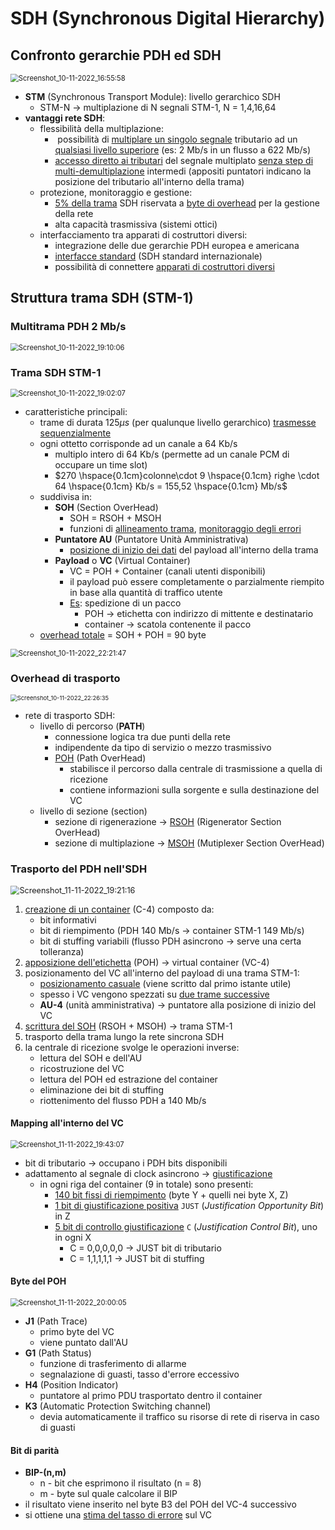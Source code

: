 # SDH (Synchronous Digital Hierarchy)



## Confronto gerarchie PDH ed SDH

<img src="img/Screenshot_10-11-2022_165558.png" alt="Screenshot_10-11-2022_16:55:58" style="zoom:80%;" />

- **STM** (Synchronous Transport Module): livello gerarchico SDH
  - STM-N $\rightarrow$ multiplazione di N segnali STM-1, N = 1,4,16,64
- **vantaggi rete SDH**:
  - flessibilità della multiplazione:
    - ​	possibilità di <u>multiplare un singolo segnale</u> tributario ad un <u>qualsiasi livello superiore</u> (es: 2 Mb/s in un flusso a 622 Mb/s)
    - <u>accesso diretto ai tributari</u> del segnale multiplato <u>senza step di multi-demultiplazione</u> intermedi (appositi puntatori indicano la posizione del tributario all'interno della trama)
  - protezione, monitoraggio e gestione:
    - <u>5% della trama</u> SDH riservata a <u>byte di overhead</u> per la gestione della rete
    - alta capacità trasmissiva (sistemi ottici)
  - interfacciamento tra apparati di costruttori diversi:
    - integrazione delle due gerarchie PDH europea e americana
    - <u>interfacce standard</u> (SDH standard internazionale)
    - possibilità di connettere <u>apparati di costruttori diversi</u>

<div style="page-break-after: always;"></div>

## Struttura trama SDH (STM-1)

### Multitrama PDH 2 Mb/s

<img src="img/Screenshot_10-11-2022_191006.png" alt="Screenshot_10-11-2022_19:10:06" style="zoom:80%;" />

### Trama SDH STM-1

<img src="img/Screenshot_10-11-2022_190207.png" alt="Screenshot_10-11-2022_19:02:07" style="zoom:80%;" />

- caratteristiche principali:
  - trame di durata $125\mu s$ (per qualunque livello gerarchico) <u>trasmesse sequenzialmente</u>
  - ogni ottetto corrisponde ad un canale a 64 Kb/s
    - multiplo intero di 64 Kb/s (permette ad un canale PCM di occupare un time slot)
    - $270 \hspace{0.1cm}colonne\cdot 9 \hspace{0.1cm} righe \cdot 64 \hspace{0.1cm} Kb/s = 155,52 \hspace{0.1cm} Mb/s$
  - suddivisa in:
    - **SOH** (Section OverHead)
      - SOH = RSOH + MSOH
      - funzioni di <u>allineamento trama</u>, <u>monitoraggio degli errori</u>
    - **Puntatore AU** (Puntatore Unità Amministrativa)
      - <u>posizione di inizio dei dati</u> del payload all'interno della trama
    - **Payload** o **VC** (Virtual Container)
      - VC = POH + Container (canali utenti disponibili)
      - il payload può essere completamente o parzialmente riempito in base alla quantità di traffico utente
      - <u>Es</u>: spedizione di un pacco
        - POH $\rightarrow$ etichetta con indirizzo di mittente e destinatario
        - container $\rightarrow$ scatola contenente il pacco
  - <u>overhead totale</u> = SOH + POH = 90 byte

<img src="img/Screenshot_10-11-2022_222147.png" alt="Screenshot_10-11-2022_22:21:47" style="zoom:80%;" />

<div style="page-break-after: always;"></div>

### Overhead di trasporto

<img src="img/Screenshot_10-11-2022_222635.png" alt="Screenshot_10-11-2022_22:26:35" style="zoom: 67%;" />

- rete di trasporto SDH:
  - livello di percorso (**PATH**)
    - connessione logica tra due punti della rete
    - indipendente da tipo di servizio o mezzo trasmissivo
    - <u>POH</u> (Path OverHead)
      - stabilisce il percorso dalla centrale di trasmissione a quella di ricezione
      - contiene informazioni sulla sorgente e sulla destinazione del VC
  - livello di sezione (section)
    - sezione di rigenerazione $\rightarrow$ <u>RSOH</u> (Rigenerator Section OverHead)
    - sezione di multiplazione $\rightarrow$ <u>MSOH</u> (Mutiplexer Section OverHead)

### Trasporto del PDH nell'SDH

<img src="img/Screenshot_11-11-2022_192116.png" alt="Screenshot_11-11-2022_19:21:16" style="zoom:90%;" />

1. <u>creazione di un container</u> (C-4) composto da:
   - bit informativi
   - bit di riempimento (PDH 140 Mb/s $\rightarrow$ container STM-1 149 Mb/s)
   - bit di stuffing variabili (flusso PDH asincrono $\rightarrow$ serve una certa tolleranza)
2. <u>apposizione dell'etichetta</u> (POH) $\rightarrow$ virtual container (VC-4)
3. posizionamento del VC all'interno del payload di una trama STM-1:
   - <u>posizionamento casuale</u> (viene scritto dal primo istante utile)
   - spesso i VC vengono spezzati su <u>due trame successive</u>
   - **AU-4** (unità amministrativa) $\rightarrow$ puntatore alla posizione di inizio del VC
4. <u>scrittura del SOH</u> (RSOH + MSOH) $\rightarrow$ trama STM-1
5. trasporto della trama lungo la rete sincrona SDH
6. la centrale di ricezione svolge le operazioni inverse:
   - lettura del SOH e dell'AU
   - ricostruzione del VC
   - lettura del POH ed estrazione del container
   - eliminazione dei bit di stuffing
   - riottenimento del flusso PDH a 140 Mb/s

#### Mapping all'interno del VC

<img src="img/Screenshot_11-11-2022_194307.png" alt="Screenshot_11-11-2022_19:43:07" style="zoom:80%;" />

- bit di tributario $\rightarrow$ occupano i PDH bits disponibili
- adattamento al segnale di clock asincrono $\rightarrow$ <u>giustificazione</u>
  - in ogni riga del container (9 in totale) sono presenti:
    - <u>140 bit fissi di riempimento</u> (byte Y + quelli nei byte X, Z)
    - <u>1 bit di giustificazione positiva</u> `JUST` (*Justification Opportunity Bit*) in Z
    - <u>5 bit di controllo giustificazione</u> `C` (*Justification Control Bit*), uno in ogni X
      - C = 0,0,0,0,0 $\rightarrow$ JUST bit di tributario
      - C = 1,1,1,1,1 $\rightarrow$ JUST bit di stuffing

#### Byte del POH

<img src="img/Screenshot_11-11-2022_200005.png" alt="Screenshot_11-11-2022_20:00:05" style="zoom:80%;" />

- **J1** (Path Trace)
  - primo byte del VC
  - viene puntato dall'AU
- **G1** (Path Status)
  - funzione di trasferimento di allarme
  - segnalazione di guasti, tasso d'errore eccessivo
- **H4** (Position Indicator)
  - puntatore al primo PDU trasportato dentro il container
- **K3** (Automatic Protection Switching channel)
  - devia automaticamente il traffico su risorse di rete di riserva in caso di guasti

#### Bit di parità

- **BIP-(n,m)**
  - n - bit che esprimono il risultato (n = 8)
  - m - byte sul quale calcolare il BIP
- il risultato viene inserito nel byte B3 del POH del VC-4 successivo
- si ottiene una <u>stima del tasso di errore</u> sul VC


